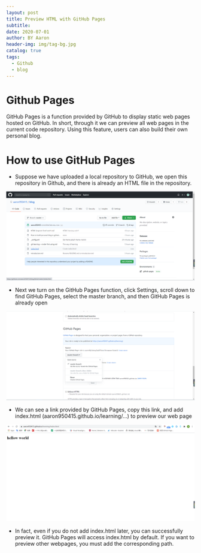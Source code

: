 ```yaml
---
layout: post
title: Preview HTML with GitHub Pages
subtitle:
date: 2020-07-01
author: BY Aaron
header-img: img/tag-bg.jpg
catalog: true
tags:
  - Github
  - blog
---
```


# Github Pages

GitHub Pages is a function provided by GitHub to display static web pages hosted on GitHub. In short, through it we can preview all web pages in the current code repository. Using this feature, users can also build their own personal blog.

# How to use GitHub Pages

- Suppose we have uploaded a local repository to GitHub, we open this repository in Github, and there is already an HTML file in the repository.

![a](https://github.com/aaron950415/aaron950415.github.io/blob/master/img/item11.jpg)

- Next we turn on the GitHub Pages function, click Settings, scroll down to find GitHub Pages, select the master branch, and then GitHub Pages is already open

![a](https://github.com/aaron950415/aaron950415.github.io/blob/master/img/item12.jpg)

- We can see a link provided by GitHub Pages, copy this link, and add index.html (aaron950415.github.io/learning/…) to preview our web page

![a](https://github.com/aaron950415/aaron950415.github.io/blob/master/img/item13.jpg)

- In fact, even if you do not add index.html later, you can successfully preview it. GitHub Pages will access index.html by default. If you want to preview other webpages, you must add the corresponding path.
